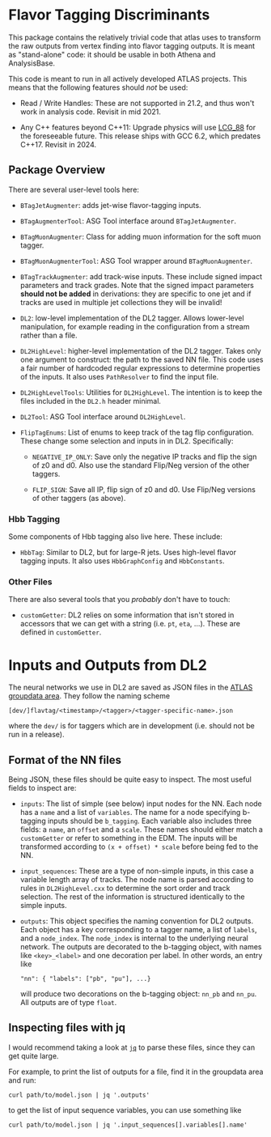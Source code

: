 Flavor Tagging Discriminants
============================

This package contains the relatively trivial code that atlas uses to
transform the raw outputs from vertex finding into flavor tagging
outputs. It is meant as "stand-alone" code: it should be usable in
both Athena and AnalysisBase.

This code is meant to run in all actively developed ATLAS projects. This means that the following features should _not_ be used:

   - Read / Write Handles: These are not supported in 21.2, and thus
     won't work in analysis code. Revisit in mid 2021.

   - Any C++ features beyond C++11: Upgrade physics will use
     [LCG_88][lcg88] for the foreseeable future. This release ships
     with GCC 6.2, which predates C++17. Revisit in 2024.

[lcg88]: http://lcginfo.cern.ch/release/88/

Package Overview
----------------

There are several user-level tools here:

   - `BTagJetAugmenter`: adds jet-wise flavor-tagging inputs.

   - `BTagAugmenterTool`: ASG Tool interface around `BTagJetAugmenter`.

   - `BTagMuonAugmenter`: Class for adding muon information for the
     soft muon tagger.

   - `BTagMuonAugmenterTool`: ASG Tool wrapper around
     `BTagMuonAugmenter`.

   - `BTagTrackAugmenter`: add track-wise inputs. These include signed
      impact parameters and track grades. Note that the signed impact
      parameters **should not be added** in derivations: they are
      specific to one jet and if tracks are used in multiple jet
      collections they will be invalid!

   - `DL2`: low-level implementation of the DL2 tagger. Allows
     lower-level manipulation, for example reading in the
     configuration from a stream rather than a file.

   - `DL2HighLevel`: higher-level implementation of the DL2
     tagger. Takes only one argument to construct: the path to the
     saved NN file. This code uses a fair number of hardcoded regular
     expressions to determine properties of the inputs. It also uses
     `PathResolver` to find the input file.

   - `DL2HighLevelTools`: Utilities for `DL2HighLevel`. The intention
     is to keep the files included in the `DL2.h` header minimal.

   - `DL2Tool`: ASG Tool interface around `DL2HighLevel`.

   - `FlipTagEnums`: List of enums to keep track of the tag flip
     configuration. These change some selection and inputs in in
     DL2. Specifically:

       - `NEGATIVE_IP_ONLY`: Save only the negative IP tracks and flip
         the sign of z0 and d0. Also use the standard Flip/Neg version
         of the other taggers.

       - `FLIP_SIGN`: Save all IP, flip sign of z0 and d0. Use
         Flip/Neg versions of other taggers (as above).


### Hbb Tagging ###

Some components of Hbb tagging also live here. These include:

   - `HbbTag`: Similar to DL2, but for large-R jets. Uses high-level
     flavor tagging inputs. It also uses `HbbGraphConfig` and
     `HbbConstants`.


### Other Files ###

There are also several tools that you _probably_ don't have to touch:

 - `customGetter`: DL2 relies on some information that isn't stored in
   accessors that we can get with a string (i.e. `pt`, `eta`,
   ...). These are defined in `customGetter`.



Inputs and Outputs from DL2
===========================

The neural networks we use in DL2 are saved as JSON files in the
[ATLAS groupdata area][gd]. They follow the naming scheme

```
[dev/]flavtag/<timestamp>/<tagger>/<tagger-specific-name>.json
```

where the `dev/` is for taggers which are in development (i.e. should
not be run in a release).

Format of the NN files
----------------------

Being JSON, these files should be quite easy to inspect. The most
useful fields to inspect are:

   - `inputs`: The list of simple (see below) input nodes for the
     NN. Each node has a `name` and a list of `variables`. The name
     for a node specifying b-tagging inputs should be
     `b_tagging`. Each variable also includes three fields: a `name`,
     an `offset` and a `scale`. These names should either match a
     `customGetter` or refer to something in the EDM. The inputs will
     be transformed according to `(x + offset) * scale` before being
     fed to the NN.
   - `input_sequences`: These are a type of non-simple inputs, in this
     case a variable length array of tracks. The node name is parsed
     according to rules in `DL2HighLevel.cxx` to determine the sort
     order and track selection. The rest of the information is
     structured identically to the simple inputs.
   - `outputs`: This object specifies the naming convention for DL2
     outputs. Each object has a key corresponding to a tagger name, a
     list of `labels`, and a `node_index`. The `node_index` is
     internal to the underlying neural network. The outputs are
     decorated to the b-tagging object, with names like
     `<key>_<label>` and one decoration per label. In other words, an
     entry like

        ```
        "nn": { "labels": ["pb", "pu"], ...}
        ```

     will produce two decorations on the b-tagging object: `nn_pb` and
     `nn_pu`. All outputs are of type `float`.


Inspecting files with jq
------------------------

I would recommend taking a look at [`jq`][j] to parse these files,
since they can get quite large.

For example, to print the list of outputs for a file, find it in the
groupdata area and run:

```
curl path/to/model.json | jq '.outputs'
```

to get the list of input sequence variables, you can use something
like

```
curl path/to/model.json | jq '.input_sequences[].variables[].name'
```

[gd]: https://atlas-groupdata.web.cern.ch/atlas-groupdata/
[j]: https://stedolan.github.io/jq/manual/
